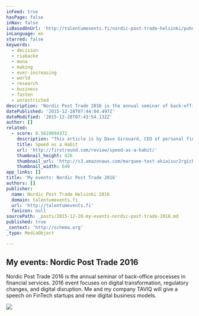 ```yaml
---
inFeed: true
hasPage: false
inNav: false
isBasedOnUrl: 'http://talentumevents.fi/nordic-post-trade-helsinki/puhujat/'
inLanguage: en
starred: false
keywords:
  - decision
  - riabacke
  - mona
  - making
  - ever-increasing
  - world
  - research
  - business
  - fasten
  - unrestricted
description: 'Nordic Post Trade 2016 is the annual seminar of back-office processes in financial services. 2016 event focuses on digital transformation, regulatory changes, and digital disruption. Me and my company TAVIQ will give a speech on FinTech startups and new digital business models. '
datePublished: '2015-12-28T07:44:04.497Z'
dateModified: '2015-12-28T07:43:54.132Z'
author: []
related:
  - score: 0.5619094372
    description: "This article is by Dave Girouard, CEO of personal finance startup Upstart, and former President of Google Enterprise Apps. He's well known for building Google's enterprise apps division into a $1B+ global business. Here he shares his tips for making speed fundamental to your company."
    title: Speed as a Habit
    url: 'http://firstround.com/review/speed-as-a-habit/'
    thumbnail_height: 426
    thumbnail_url: 'http://s3.amazonaws.com/marquee-test-akiaisur2rgicbmpehea/8A0V9qL9TTic0g9CdcXm_Dave%20Hero.jpg'
    thumbnail_width: 640
app_links: []
title: 'My events: Nordic Post Trade 2016'
authors: []
publisher:
  name: Nordic Post Trade Helsinki 2016
  domain: talentumevents.fi
  url: 'http://talentumevents.fi'
  favicon: null
sourcePath: _posts/2015-12-28-my-events-nordic-post-trade-2016.md
published: true
_context: 'http://schema.org'
_type: MediaObject

---
```

<article style=""><h1>My events: Nordic Post Trade 2016</h1><p>Nordic Post Trade 2016 is the annual seminar of back-office processes in financial services. 2016 event focuses on digital transformation, regulatory changes, and digital disruption. Me and my company TAVIQ will give a speech on FinTech startups and new digital business models. </p><img src="https://s3-us-west-2.amazonaws.com/the-grid-img/p/b0cee5474126d6501ca410966d062d57f67a5c8e.jpg" /></article>